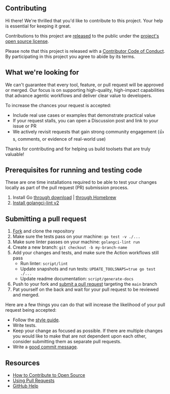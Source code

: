 ## Contributing

[fork]: https://github.com/github/github-mcp-server/fork
[pr]: https://github.com/github/github-mcp-server/compare
[style]: https://github.com/github/github-mcp-server/blob/main/.golangci.yml

Hi there! We're thrilled that you'd like to contribute to this project. Your
help is essential for keeping it great.

Contributions to this project are
[released](https://help.github.com/articles/github-terms-of-service/#6-contributions-under-repository-license)
to the public under the [project's open source license](LICENSE).

Please note that this project is released with a
[Contributor Code of Conduct](CODE_OF_CONDUCT.md). By participating in this
project you agree to abide by its terms.

## What we're looking for

We can't guarantee that every tool, feature, or pull request will be approved or
merged. Our focus is on supporting high-quality, high-impact capabilities that
advance agentic workflows and deliver clear value to developers.

To increase the chances your request is accepted:

- Include real use cases or examples that demonstrate practical value
- If your request stalls, you can open a Discussion post and link to your issue
  or PR
- We actively revisit requests that gain strong community engagement (👍s,
  comments, or evidence of real-world use)

Thanks for contributing and for helping us build toolsets that are truly
valuable!

## Prerequisites for running and testing code

These are one time installations required to be able to test your changes
locally as part of the pull request (PR) submission process.

1. Install Go [through download](https://go.dev/doc/install) |
   [through Homebrew](https://formulae.brew.sh/formula/go)
2. [Install golangci-lint v2](https://golangci-lint.run/welcome/install/#local-installation)

## Submitting a pull request

1. [Fork][fork] and clone the repository
2. Make sure the tests pass on your machine: `go test -v ./...`
3. Make sure linter passes on your machine: `golangci-lint run`
4. Create a new branch: `git checkout -b my-branch-name`
5. Add your changes and tests, and make sure the Action workflows still pass
   - Run linter: `script/lint`
   - Update snapshots and run tests: `UPDATE_TOOLSNAPS=true go test ./...`
   - Update readme documentation: `script/generate-docs`
6. Push to your fork and [submit a pull request][pr] targeting the `main` branch
7. Pat yourself on the back and wait for your pull request to be reviewed and
   merged.

Here are a few things you can do that will increase the likelihood of your pull
request being accepted:

- Follow the [style guide][style].
- Write tests.
- Keep your change as focused as possible. If there are multiple changes you
  would like to make that are not dependent upon each other, consider submitting
  them as separate pull requests.
- Write a
  [good commit message](http://tbaggery.com/2008/04/19/a-note-about-git-commit-messages.html).

## Resources

- [How to Contribute to Open Source](https://opensource.guide/how-to-contribute/)
- [Using Pull Requests](https://help.github.com/articles/about-pull-requests/)
- [GitHub Help](https://help.github.com)
